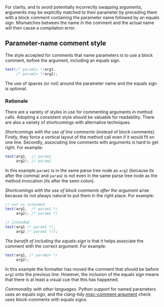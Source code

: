 For clarity, and to avoid potentially incorrectly swapping arguments, arguments
may be explicitly matched to their parameter by preceding them with a block
comment containing the parameter name followed by an equals sign. Mismatches
between the name in the comment and the actual name will then cause a
compilation error.

## Parameter-name comment style

The style accepted for comments that name parameters is to use a block comment,
before the argument, including an equals sign.

```java
test(/* param1= */arg1,
     /* param2= */arg2);
```

The use of spaces (or not) around the parameter name and the equals sign is
optional.

### Rationale

There are a variety of styles in use for commenting arguments in method calls.
Adopting a consistent style should be valuable for readability. There are also a
variety of shortcomings with alternative techniques.

*Shortcomings with the use of line comments* (instead of block comments).
Firstly, they force a vertical layout of the method call even if it would fit on
one line. Secondly, associating line comments with arguments is hard to get
right. For example:

```java
test(arg1,  // param1
     arg2); // param2
```

In this example `param1` is in the same parse tree node as `arg2` (because its
after the comma) and `param2` is not even in the same parse tree node as the
method invocation (its after the semi-colon).

*Shortcomings with the use of block comments after the argument* arise because
its not always natural to put them in the right place. For example:

```java
// not as intended
test(arg1,  /* param1 */
     arg2); /* param2 */

// intended
test(arg1 /* param1 */,
     arg2 /* param2 */);
```

*The benefit of including the equals-sign* is that it helps associate the
comment with the correct argument. For example:

```java
test(arg1, /* param2= */
     arg2);
```

In this example the formatter has moved the comment that should be before `arg2`
onto the previous line. However, the inclusion of the equals sign means that
there is at least a visual cue that this has happened.

*Commonality with other languages*. Python support for named parameters uses an
equals sign, and the clang-tidy
[misc-comment-argument](https://clang.llvm.org/extra/clang-tidy/checks/misc-argument-comment.html)
check uses block-comments with equals signs.

